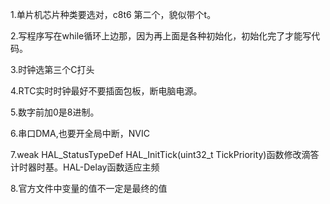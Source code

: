 1.单片机芯片种类要选对，c8t6 第二个，貌似带个t。

2.写程序写在while循环上边那，因为再上面是各种初始化，初始化完了才能写代码。

3.时钟选第三个C打头

4.RTC实时时钟最好不要插面包板，断电脑电源。

5.数字前加0是8进制。

6.串口DMA,也要开全局中断，NVIC

7.weak HAL_StatusTypeDef HAL_InitTick(uint32_t TickPriority)函数修改滴答计时器时基。HAL-Delay函数适应主频

8.官方文件中变量的值不一定是最终的值
